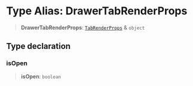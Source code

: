 # Type Alias: DrawerTabRenderProps

> **DrawerTabRenderProps**: [`TabRenderProps`](TabRenderProps.md) & `object`

## Type declaration

### isOpen

> **isOpen**: `boolean`
